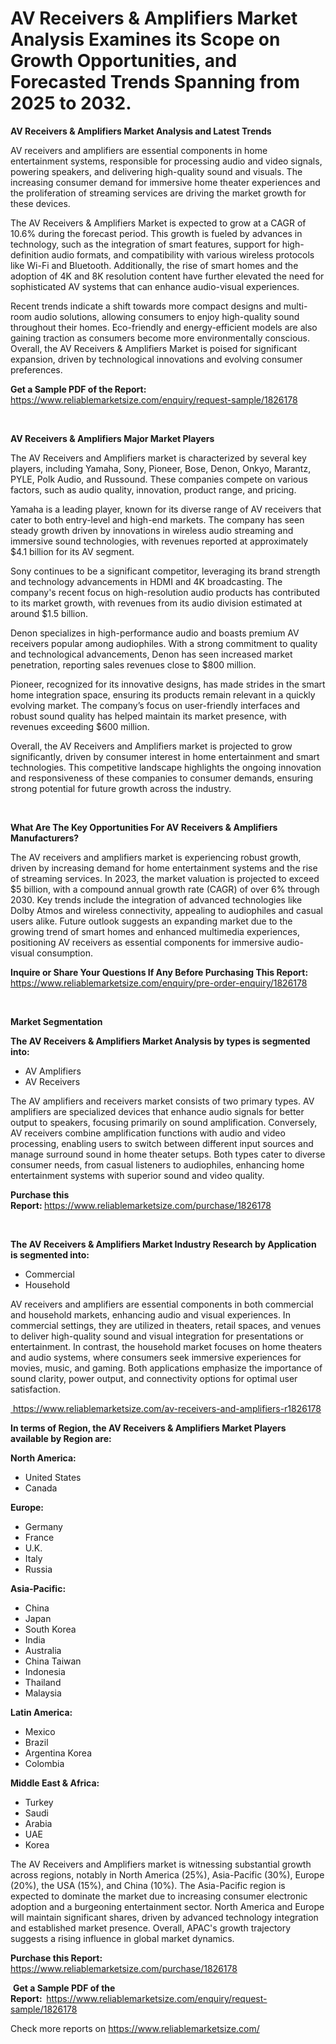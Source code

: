 <p><h1>AV Receivers & Amplifiers Market Analysis Examines its Scope on Growth Opportunities, and Forecasted Trends Spanning from 2025 to 2032.</h1></p><p><strong>AV Receivers & Amplifiers Market Analysis and Latest Trends</strong></p>
<p><p>AV receivers and amplifiers are essential components in home entertainment systems, responsible for processing audio and video signals, powering speakers, and delivering high-quality sound and visuals. The increasing consumer demand for immersive home theater experiences and the proliferation of streaming services are driving the market growth for these devices. </p><p>The AV Receivers & Amplifiers Market is expected to grow at a CAGR of 10.6% during the forecast period. This growth is fueled by advances in technology, such as the integration of smart features, support for high-definition audio formats, and compatibility with various wireless protocols like Wi-Fi and Bluetooth. Additionally, the rise of smart homes and the adoption of 4K and 8K resolution content have further elevated the need for sophisticated AV systems that can enhance audio-visual experiences.</p><p>Recent trends indicate a shift towards more compact designs and multi-room audio solutions, allowing consumers to enjoy high-quality sound throughout their homes. Eco-friendly and energy-efficient models are also gaining traction as consumers become more environmentally conscious. Overall, the AV Receivers & Amplifiers Market is poised for significant expansion, driven by technological innovations and evolving consumer preferences.</p></p>
<p><strong>Get a Sample PDF of the Report:&nbsp;</strong> <a href="https://www.reliablemarketsize.com/enquiry/request-sample/1826178?utm_campaign=2470&utm_medium=2&utm_source=Github&utm_content=ia&utm_term=09042025&utm_id=av-receivers-amplifiers">https://www.reliablemarketsize.com/enquiry/request-sample/1826178</a></p>
<p>&nbsp;</p>
<p><strong>AV Receivers & Amplifiers Major Market Players</strong></p>
<p><p>The AV Receivers and Amplifiers market is characterized by several key players, including Yamaha, Sony, Pioneer, Bose, Denon, Onkyo, Marantz, PYLE, Polk Audio, and Russound. These companies compete on various factors, such as audio quality, innovation, product range, and pricing.</p><p>Yamaha is a leading player, known for its diverse range of AV receivers that cater to both entry-level and high-end markets. The company has seen steady growth driven by innovations in wireless audio streaming and immersive sound technologies, with revenues reported at approximately $4.1 billion for its AV segment.</p><p>Sony continues to be a significant competitor, leveraging its brand strength and technology advancements in HDMI and 4K broadcasting. The company's recent focus on high-resolution audio products has contributed to its market growth, with revenues from its audio division estimated at around $1.5 billion.</p><p>Denon specializes in high-performance audio and boasts premium AV receivers popular among audiophiles. With a strong commitment to quality and technological advancements, Denon has seen increased market penetration, reporting sales revenues close to $800 million.</p><p>Pioneer, recognized for its innovative designs, has made strides in the smart home integration space, ensuring its products remain relevant in a quickly evolving market. The company’s focus on user-friendly interfaces and robust sound quality has helped maintain its market presence, with revenues exceeding $600 million.</p><p>Overall, the AV Receivers and Amplifiers market is projected to grow significantly, driven by consumer interest in home entertainment and smart technologies. This competitive landscape highlights the ongoing innovation and responsiveness of these companies to consumer demands, ensuring strong potential for future growth across the industry.</p></p>
<p>&nbsp;</p>
<p><strong>What Are The Key Opportunities For AV Receivers & Amplifiers Manufacturers?</strong></p>
<p><p>The AV receivers and amplifiers market is experiencing robust growth, driven by increasing demand for home entertainment systems and the rise of streaming services. In 2023, the market valuation is projected to exceed $5 billion, with a compound annual growth rate (CAGR) of over 6% through 2030. Key trends include the integration of advanced technologies like Dolby Atmos and wireless connectivity, appealing to audiophiles and casual users alike. Future outlook suggests an expanding market due to the growing trend of smart homes and enhanced multimedia experiences, positioning AV receivers as essential components for immersive audio-visual consumption.</p></p>
<p><strong>Inquire or Share Your Questions If Any Before Purchasing This Report:</strong> <a href="https://www.reliablemarketsize.com/enquiry/pre-order-enquiry/1826178?utm_campaign=2470&utm_medium=2&utm_source=Github&utm_content=ia&utm_term=09042025&utm_id=av-receivers-amplifiers">https://www.reliablemarketsize.com/enquiry/pre-order-enquiry/1826178</a></p>
<p>&nbsp;</p>
<p><strong>Market Segmentation</strong></p>
<p><strong>The AV Receivers & Amplifiers Market Analysis by types is segmented into:</strong></p>
<p><ul><li>AV Amplifiers</li><li>AV Receivers</li></ul></p>
<p><p>The AV amplifiers and receivers market consists of two primary types. AV amplifiers are specialized devices that enhance audio signals for better output to speakers, focusing primarily on sound amplification. Conversely, AV receivers combine amplification functions with audio and video processing, enabling users to switch between different input sources and manage surround sound in home theater setups. Both types cater to diverse consumer needs, from casual listeners to audiophiles, enhancing home entertainment systems with superior sound and video quality.</p></p>
<p><strong>Purchase this Report:&nbsp;</strong><a href="https://www.reliablemarketsize.com/purchase/1826178?utm_campaign=2470&utm_medium=2&utm_source=Github&utm_content=ia&utm_term=09042025&utm_id=av-receivers-amplifiers">https://www.reliablemarketsize.com/purchase/1826178</a></p>
<p>&nbsp;</p>
<p><strong>The AV Receivers & Amplifiers Market Industry Research by Application is segmented into:</strong></p>
<p><ul><li>Commercial</li><li>Household</li></ul></p>
<p><p>AV receivers and amplifiers are essential components in both commercial and household markets, enhancing audio and visual experiences. In commercial settings, they are utilized in theaters, retail spaces, and venues to deliver high-quality sound and visual integration for presentations or entertainment. In contrast, the household market focuses on home theaters and audio systems, where consumers seek immersive experiences for movies, music, and gaming. Both applications emphasize the importance of sound clarity, power output, and connectivity options for optimal user satisfaction.</p></p>
<p><a href="https://www.reliablemarketsize.com/av-receivers-and-amplifiers-r1826178?utm_campaign=2470&utm_medium=2&utm_source=Github&utm_content=ia&utm_term=09042025&utm_id=av-receivers-amplifiers">&nbsp;https://www.reliablemarketsize.com/av-receivers-and-amplifiers-r1826178</a></p>
<p><strong>In terms of Region, the AV Receivers & Amplifiers Market Players available by Region are:</strong></p>
<p>
    <p> <strong> North America: </strong>
        <ul>
            <li>United States</li>
            <li>Canada</li>
        </ul>
        </p> 
    <p> <strong> Europe: </strong>
        <ul>
            <li>Germany</li>
            <li>France</li>
            <li>U.K.</li>
            <li>Italy</li>
            <li>Russia</li>
        </ul>
        </p> 
    <p> <strong> Asia-Pacific: </strong>
        <ul>
            <li>China</li>
            <li>Japan</li>
            <li>South Korea</li>
            <li>India</li>
            <li>Australia</li>
            <li>China Taiwan</li>
            <li>Indonesia</li>
            <li>Thailand</li>
            <li>Malaysia</li>
        </ul>
        </p> 
    <p> <strong> Latin America: </strong>
        <ul>
            <li>Mexico</li>
            <li>Brazil</li>
            <li>Argentina Korea</li>
            <li>Colombia</li>
        </ul>
        </p> 
    <p> <strong> Middle East & Africa: </strong>
        <ul>
            <li>Turkey</li>
            <li>Saudi</li>
            <li>Arabia</li>
            <li>UAE</li>
            <li>Korea</li>
        </ul>
    </p>
    </p>
<p><p>The AV Receivers and Amplifiers market is witnessing substantial growth across regions, notably in North America (25%), Asia-Pacific (30%), Europe (20%), the USA (15%), and China (10%). The Asia-Pacific region is expected to dominate the market due to increasing consumer electronic adoption and a burgeoning entertainment sector. North America and Europe will maintain significant shares, driven by advanced technology integration and established market presence. Overall, APAC's growth trajectory suggests a rising influence in global market dynamics. </p></p>
<p><strong>Purchase this Report: </strong><a href="https://www.reliablemarketsize.com/purchase/1826178?utm_campaign=2470&utm_medium=2&utm_source=Github&utm_content=ia&utm_term=09042025&utm_id=av-receivers-amplifiers">https://www.reliablemarketsize.com/purchase/1826178</a></p>
<p>&nbsp;<strong>Get a Sample PDF of the Report:&nbsp;&nbsp;</strong><a href="https://www.reliablemarketsize.com/enquiry/request-sample/1826178?utm_campaign=2470&utm_medium=2&utm_source=Github&utm_content=ia&utm_term=09042025&utm_id=av-receivers-amplifiers">https://www.reliablemarketsize.com/enquiry/request-sample/1826178</a></p>
<p><strong></strong></p>
<p>Check more reports on <a href="https://www.reliablemarketsize.com/?utm_campaign=2470&utm_medium=2&utm_source=Github&utm_content=ia&utm_term=09042025&utm_id=av-receivers-amplifiers">https://www.reliablemarketsize.com/</a></p>